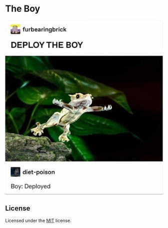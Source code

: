 # The Boy

<div align="center">
  <img src="https://raw.githubusercontent.com/tcd/the-boy.js/master/assets/the-boy-small.jpg" alt="the-boy" title="the-boy">
</div>

## License

Licensed under the [MIT](https://github.com/tcd/the-boy.js/blob/master/LICENSE.md) license.
